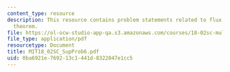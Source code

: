 ```yaml
---
content_type: resource
description: This resource contains problem statements related to flux and the divergence
  theorem.
file: https://ol-ocw-studio-app-qa.s3.amazonaws.com/courses/18-02sc-multivariable-calculus-fall-2010/0ba6921e769213c1441d8322047e1cc5_MIT18_02SC_SupProb6.pdf
file_type: application/pdf
resourcetype: Document
title: MIT18_02SC_SupProb6.pdf
uid: 0ba6921e-7692-13c1-441d-8322047e1cc5
---
```

